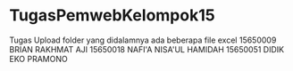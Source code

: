 # TugasPemwebKelompok15
Tugas Upload folder yang didalamnya ada beberapa file excel
15650009	BRIAN RAKHMAT AJI
15650018	NAFI'A NISA'UL HAMIDAH
15650051	DIDIK EKO PRAMONO
